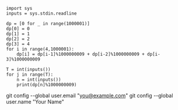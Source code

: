 ```
import sys
inputs = sys.stdin.readline

dp = [0 for _ in range(1000001)]
dp[0] = 0
dp[1] = 1
dp[2] = 2
dp[3] = 4
for i in range(4,1000001):
    dp[i] = dp[i-1]%1000000009 + dp[i-2]%1000000009 + dp[i-3]%1000000009
    
T = int(inputs())
for j in range(T):
    n = int(inputs())
    print(dp[n]%1000000009)
```
  git config --global user.email "you@example.com"
  git config --global user.name "Your Name"